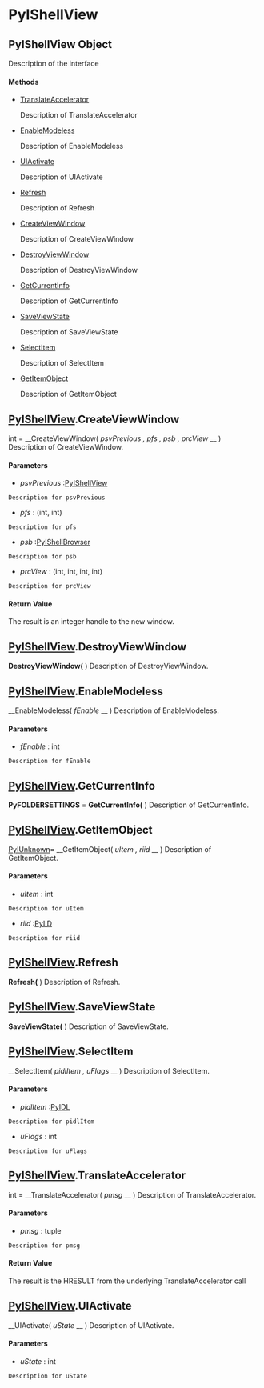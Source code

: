 # PyIShellView

## PyIShellView Object

Description of the interface

#### Methods


  - [TranslateAccelerator](PyIShellView.md#pyishellviewtranslateaccelerator)

    Description of TranslateAccelerator&nbsp;

  - [EnableModeless](PyIShellView.md#pyishellviewenablemodeless)

    Description of EnableModeless&nbsp;

  - [UIActivate](PyIShellView.md#pyishellviewuiactivate)

    Description of UIActivate&nbsp;

  - [Refresh](PyIShellView.md#pyishellviewrefresh)

    Description of Refresh&nbsp;

  - [CreateViewWindow](PyIShellView.md#pyishellviewcreateviewwindow)

    Description of CreateViewWindow&nbsp;

  - [DestroyViewWindow](PyIShellView.md#pyishellviewdestroyviewwindow)

    Description of DestroyViewWindow&nbsp;

  - [GetCurrentInfo](PyIShellView.md#pyishellviewgetcurrentinfo)

    Description of GetCurrentInfo&nbsp;

  - [SaveViewState](PyIShellView.md#pyishellviewsaveviewstate)

    Description of SaveViewState&nbsp;

  - [SelectItem](PyIShellView.md#pyishellviewselectitem)

    Description of SelectItem&nbsp;

  - [GetItemObject](PyIShellView.md#pyishellviewgetitemobject)

    Description of GetItemObject&nbsp;

## [PyIShellView](#pyishellview).CreateViewWindow

int = __CreateViewWindow( *psvPrevious*  *, pfs*  *, psb*  *, prcView* __ )
Description of CreateViewWindow.

#### Parameters


  -  *psvPrevious* :[PyIShellView](#pyishellview)

    Description for psvPrevious

  -  *pfs* : (int, int)

    Description for pfs

  -  *psb* :[PyIShellBrowser](#pyishellbrowser)

    Description for psb

  -  *prcView* : (int, int, int, int)

    Description for prcView

#### Return Value
The result is an integer handle to the new window.

## [PyIShellView](#pyishellview).DestroyViewWindow

 __DestroyViewWindow(__ )
Description of DestroyViewWindow.

## [PyIShellView](#pyishellview).EnableModeless

 __EnableModeless( *fEnable* __ )
Description of EnableModeless.

#### Parameters


  -  *fEnable* : int

    Description for fEnable

## [PyIShellView](#pyishellview).GetCurrentInfo

 __PyFOLDERSETTINGS__ = __GetCurrentInfo(__ )
Description of GetCurrentInfo.

## [PyIShellView](#pyishellview).GetItemObject

[PyIUnknown](#pyiunknown)= __GetItemObject( *uItem*  *, riid* __ )
Description of GetItemObject.

#### Parameters


  -  *uItem* : int

    Description for uItem

  -  *riid* :[PyIID](#pyiid)

    Description for riid

## [PyIShellView](#pyishellview).Refresh

 __Refresh(__ )
Description of Refresh.

## [PyIShellView](#pyishellview).SaveViewState

 __SaveViewState(__ )
Description of SaveViewState.

## [PyIShellView](#pyishellview).SelectItem

 __SelectItem( *pidlItem*  *, uFlags* __ )
Description of SelectItem.

#### Parameters


  -  *pidlItem* :[PyIDL](#pyidl)

    Description for pidlItem

  -  *uFlags* : int

    Description for uFlags

## [PyIShellView](#pyishellview).TranslateAccelerator

int = __TranslateAccelerator( *pmsg* __ )
Description of TranslateAccelerator.

#### Parameters


  -  *pmsg* : tuple

    Description for pmsg

#### Return Value
The result is the HRESULT from the underlying TranslateAccelerator call

## [PyIShellView](#pyishellview).UIActivate

 __UIActivate( *uState* __ )
Description of UIActivate.

#### Parameters


  -  *uState* : int

    Description for uState